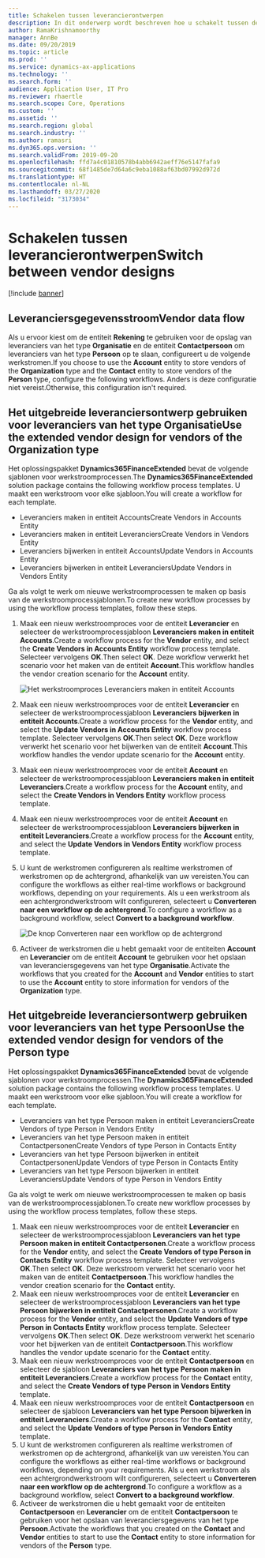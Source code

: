 ```yaml
---
title: Schakelen tussen leverancierontwerpen
description: In dit onderwerp wordt beschreven hoe u schakelt tussen de integratie van leveranciersgegevens tussen Finance and Operations-apps en Common Data Service.
author: RamaKrishnamoorthy
manager: AnnBe
ms.date: 09/20/2019
ms.topic: article
ms.prod: ''
ms.service: dynamics-ax-applications
ms.technology: ''
ms.search.form: ''
audience: Application User, IT Pro
ms.reviewer: rhaertle
ms.search.scope: Core, Operations
ms.custom: ''
ms.assetid: ''
ms.search.region: global
ms.search.industry: ''
ms.author: ramasri
ms.dyn365.ops.version: ''
ms.search.validFrom: 2019-09-20
ms.openlocfilehash: ffd7a4c01810578b4abb6942aeff76e5147fafa9
ms.sourcegitcommit: 68f1485de7d64a6c9eba1088af63bd07992d972d
ms.translationtype: HT
ms.contentlocale: nl-NL
ms.lasthandoff: 03/27/2020
ms.locfileid: "3173034"
---
```

# <a name="switch-between-vendor-designs"></a><span data-ttu-id="a51ec-103">Schakelen tussen leverancierontwerpen</span><span class="sxs-lookup"><span data-stu-id="a51ec-103">Switch between vendor designs</span></span>

[!include [banner](../../includes/banner.md)]



## <a name="vendor-data-flow"></a><span data-ttu-id="a51ec-104">Leveranciersgegevensstroom</span><span class="sxs-lookup"><span data-stu-id="a51ec-104">Vendor data flow</span></span> 

<span data-ttu-id="a51ec-105">Als u ervoor kiest om de entiteit **Rekening** te gebruiken voor de opslag van leveranciers van het type **Organisatie** en de entiteit **Contactpersoon** om leveranciers van het type **Persoon** op te slaan, configureert u de volgende werkstromen.</span><span class="sxs-lookup"><span data-stu-id="a51ec-105">If you choose to use the **Account** entity to store vendors of the **Organization** type and the **Contact** entity to store vendors of the **Person** type, configure the following workflows.</span></span> <span data-ttu-id="a51ec-106">Anders is deze configuratie niet vereist.</span><span class="sxs-lookup"><span data-stu-id="a51ec-106">Otherwise, this configuration isn't required.</span></span>

## <a name="use-the-extended-vendor-design-for-vendors-of-the-organization-type"></a><span data-ttu-id="a51ec-107">Het uitgebreide leveranciersontwerp gebruiken voor leveranciers van het type Organisatie</span><span class="sxs-lookup"><span data-stu-id="a51ec-107">Use the extended vendor design for vendors of the Organization type</span></span>

<span data-ttu-id="a51ec-108">Het oplossingspakket **Dynamics365FinanceExtended** bevat de volgende sjablonen voor werkstroomprocessen.</span><span class="sxs-lookup"><span data-stu-id="a51ec-108">The **Dynamics365FinanceExtended** solution package contains the following workflow process templates.</span></span> <span data-ttu-id="a51ec-109">U maakt een werkstroom voor elke sjabloon.</span><span class="sxs-lookup"><span data-stu-id="a51ec-109">You will create a workflow for each template.</span></span>

+ <span data-ttu-id="a51ec-110">Leveranciers maken in entiteit Accounts</span><span class="sxs-lookup"><span data-stu-id="a51ec-110">Create Vendors in Accounts Entity</span></span>
+ <span data-ttu-id="a51ec-111">Leveranciers maken in entiteit Leveranciers</span><span class="sxs-lookup"><span data-stu-id="a51ec-111">Create Vendors in Vendors Entity</span></span>
+ <span data-ttu-id="a51ec-112">Leveranciers bijwerken in entiteit Accounts</span><span class="sxs-lookup"><span data-stu-id="a51ec-112">Update Vendors in Accounts Entity</span></span>
+ <span data-ttu-id="a51ec-113">Leveranciers bijwerken in entiteit Leveranciers</span><span class="sxs-lookup"><span data-stu-id="a51ec-113">Update Vendors in Vendors Entity</span></span>

<span data-ttu-id="a51ec-114">Ga als volgt te werk om nieuwe werkstroomprocessen te maken op basis van de werkstroomprocessjablonen.</span><span class="sxs-lookup"><span data-stu-id="a51ec-114">To create new workflow processes by using the workflow process templates, follow these steps.</span></span>

1. <span data-ttu-id="a51ec-115">Maak een nieuw werkstroomproces voor de entiteit **Leverancier** en selecteer de werkstroomprocessjabloon **Leveranciers maken in entiteit Accounts**.</span><span class="sxs-lookup"><span data-stu-id="a51ec-115">Create a workflow process for the **Vendor** entity, and select the **Create Vendors in Accounts Entity** workflow process template.</span></span> <span data-ttu-id="a51ec-116">Selecteer vervolgens **OK**.</span><span class="sxs-lookup"><span data-stu-id="a51ec-116">Then select **OK**.</span></span> <span data-ttu-id="a51ec-117">Deze workflow verwerkt het scenario voor het maken van de entiteit **Account**.</span><span class="sxs-lookup"><span data-stu-id="a51ec-117">This workflow handles the vendor creation scenario for the **Account** entity.</span></span>

    ![Het werkstroomproces Leveranciers maken in entiteit Accounts](media/create_process.png)

2. <span data-ttu-id="a51ec-119">Maak een nieuw werkstroomproces voor de entiteit **Leverancier** en selecteer de werkstroomprocessjabloon **Leveranciers bijwerken in entiteit Accounts**.</span><span class="sxs-lookup"><span data-stu-id="a51ec-119">Create a workflow process for the **Vendor** entity, and select the **Update Vendors in Accounts Entity** workflow process template.</span></span> <span data-ttu-id="a51ec-120">Selecteer vervolgens **OK**.</span><span class="sxs-lookup"><span data-stu-id="a51ec-120">Then select **OK**.</span></span> <span data-ttu-id="a51ec-121">Deze workflow verwerkt het scenario voor het bijwerken van de entiteit **Account**.</span><span class="sxs-lookup"><span data-stu-id="a51ec-121">This workflow handles the vendor update scenario for the **Account** entity.</span></span>
3. <span data-ttu-id="a51ec-122">Maak een nieuw werkstroomproces voor de entiteit **Account** en selecteer de werkstroomprocessjabloon **Leveranciers maken in entiteit Leveranciers**.</span><span class="sxs-lookup"><span data-stu-id="a51ec-122">Create a workflow process for the **Account** entity, and select the **Create Vendors in Vendors Entity** workflow process template.</span></span>
4. <span data-ttu-id="a51ec-123">Maak een nieuw werkstroomproces voor de entiteit **Account** en selecteer de werkstroomprocessjabloon **Leveranciers bijwerken in entiteit Leveranciers**.</span><span class="sxs-lookup"><span data-stu-id="a51ec-123">Create a workflow process for the **Account** entity, and select the **Update Vendors in Vendors Entity** workflow process template.</span></span>
5. <span data-ttu-id="a51ec-124">U kunt de werkstromen configureren als realtime werkstromen of werkstromen op de achtergrond, afhankelijk van uw vereisten.</span><span class="sxs-lookup"><span data-stu-id="a51ec-124">You can configure the workflows as either real-time workflows or background workflows, depending on your requirements.</span></span> <span data-ttu-id="a51ec-125">Als u een werkstroom als een achtergrondwerkstroom wilt configureren, selecteert u **Converteren naar een workflow op de achtergrond**.</span><span class="sxs-lookup"><span data-stu-id="a51ec-125">To configure a workflow as a background workflow, select **Convert to a background workflow**.</span></span>

    ![De knop Converteren naar een workflow op de achtergrond](media/background_workflow.png)

6. <span data-ttu-id="a51ec-127">Activeer de werkstromen die u hebt gemaakt voor de entiteiten **Account** en **Leverancier** om de entiteit **Account** te gebruiken voor het opslaan van leveranciersgegevens van het type **Organisatie**.</span><span class="sxs-lookup"><span data-stu-id="a51ec-127">Activate the workflows that you created for the **Account** and **Vendor** entities to start to use the **Account** entity to store information for vendors of the **Organization** type.</span></span>

## <a name="use-the-extended-vendor-design-for-vendors-of-the-person-type"></a><span data-ttu-id="a51ec-128">Het uitgebreide leveranciersontwerp gebruiken voor leveranciers van het type Persoon</span><span class="sxs-lookup"><span data-stu-id="a51ec-128">Use the extended vendor design for vendors of the Person type</span></span>

<span data-ttu-id="a51ec-129">Het oplossingspakket **Dynamics365FinanceExtended** bevat de volgende sjablonen voor werkstroomprocessen.</span><span class="sxs-lookup"><span data-stu-id="a51ec-129">The **Dynamics365FinanceExtended** solution package contains the following workflow process templates.</span></span> <span data-ttu-id="a51ec-130">U maakt een werkstroom voor elke sjabloon.</span><span class="sxs-lookup"><span data-stu-id="a51ec-130">You will create a workflow for each template.</span></span>

+ <span data-ttu-id="a51ec-131">Leveranciers van het type Persoon maken in entiteit Leveranciers</span><span class="sxs-lookup"><span data-stu-id="a51ec-131">Create Vendors of type Person in Vendors Entity</span></span>
+ <span data-ttu-id="a51ec-132">Leveranciers van het type Persoon maken in entiteit Contactpersonen</span><span class="sxs-lookup"><span data-stu-id="a51ec-132">Create Vendors of type Person in Contacts Entity</span></span>
+ <span data-ttu-id="a51ec-133">Leveranciers van het type Persoon bijwerken in entiteit Contactpersonen</span><span class="sxs-lookup"><span data-stu-id="a51ec-133">Update Vendors of type Person in Contacts Entity</span></span>
+ <span data-ttu-id="a51ec-134">Leveranciers van het type Persoon bijwerken in entiteit Leveranciers</span><span class="sxs-lookup"><span data-stu-id="a51ec-134">Update Vendors of type Person in Vendors Entity</span></span>

<span data-ttu-id="a51ec-135">Ga als volgt te werk om nieuwe werkstroomprocessen te maken op basis van de werkstroomprocessjablonen.</span><span class="sxs-lookup"><span data-stu-id="a51ec-135">To create new workflow processes by using the workflow process templates, follow these steps.</span></span>

1. <span data-ttu-id="a51ec-136">Maak een nieuw werkstroomproces voor de entiteit **Leverancier** en selecteer de werkstroomprocessjabloon **Leveranciers van het type Persoon maken in entiteit Contactpersonen**.</span><span class="sxs-lookup"><span data-stu-id="a51ec-136">Create a workflow process for the **Vendor** entity, and select the **Create Vendors of type Person in Contacts Entity** workflow process template.</span></span> <span data-ttu-id="a51ec-137">Selecteer vervolgens **OK**.</span><span class="sxs-lookup"><span data-stu-id="a51ec-137">Then select **OK**.</span></span> <span data-ttu-id="a51ec-138">Deze werkstroom verwerkt het scenario voor het maken van de entiteit **Contactpersoon**.</span><span class="sxs-lookup"><span data-stu-id="a51ec-138">This workflow handles the vendor creation scenario for the **Contact** entity.</span></span>
2. <span data-ttu-id="a51ec-139">Maak een nieuw werkstroomproces voor de entiteit **Leverancier** en selecteer de werkstroomprocessjabloon **Leveranciers van het type Persoon bijwerken in entiteit Contactpersonen**.</span><span class="sxs-lookup"><span data-stu-id="a51ec-139">Create a workflow process for the **Vendor** entity, and select the **Update Vendors of type Person in Contacts Entity** workflow process template.</span></span> <span data-ttu-id="a51ec-140">Selecteer vervolgens **OK**.</span><span class="sxs-lookup"><span data-stu-id="a51ec-140">Then select **OK**.</span></span> <span data-ttu-id="a51ec-141">Deze werkstroom verwerkt het scenario voor het bijwerken van de entiteit **Contactpersoon**.</span><span class="sxs-lookup"><span data-stu-id="a51ec-141">This workflow handles the vendor update scenario for the **Contact** entity.</span></span>
3. <span data-ttu-id="a51ec-142">Maak een nieuw werkstroomproces voor de entiteit **Contactpersoon** en selecteer de sjabloon **Leveranciers van het type Persoon maken in entiteit Leveranciers**.</span><span class="sxs-lookup"><span data-stu-id="a51ec-142">Create a workflow process for the **Contact** entity, and select the **Create Vendors of type Person in Vendors Entity** template.</span></span>
4. <span data-ttu-id="a51ec-143">Maak een nieuw werkstroomproces voor de entiteit **Contactpersoon** en selecteer de sjabloon **Leveranciers van het type Persoon bijwerken in entiteit Leveranciers**.</span><span class="sxs-lookup"><span data-stu-id="a51ec-143">Create a workflow process for the **Contact** entity, and select the **Update Vendors of type Person in Vendors Entity** template.</span></span>
5. <span data-ttu-id="a51ec-144">U kunt de werkstromen configureren als realtime werkstromen of werkstromen op de achtergrond, afhankelijk van uw vereisten.</span><span class="sxs-lookup"><span data-stu-id="a51ec-144">You can configure the workflows as either real-time workflows or background workflows, depending on your requirements.</span></span> <span data-ttu-id="a51ec-145">Als u een werkstroom als een achtergrondwerkstroom wilt configureren, selecteert u **Converteren naar een workflow op de achtergrond**.</span><span class="sxs-lookup"><span data-stu-id="a51ec-145">To configure a workflow as a background workflow, select **Convert to a background workflow**.</span></span>
6. <span data-ttu-id="a51ec-146">Activeer de werkstromen die u hebt gemaakt voor de entiteiten **Contactpersoon** en **Leverancier** om de entiteit **Contactpersoon** te gebruiken voor het opslaan van leveranciersgegevens van het type **Persoon**.</span><span class="sxs-lookup"><span data-stu-id="a51ec-146">Activate the workflows that you created on the **Contact** and **Vendor** entities to start to use the **Contact** entity to store information for vendors of the **Person** type.</span></span>
